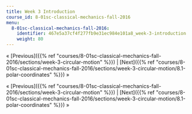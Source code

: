 ```yaml
---
title: Week 3 Introduction
course_id: 8-01sc-classical-mechanics-fall-2016
menu:
  8-01sc-classical-mechanics-fall-2016:
    identifier: 467e5a37cf4f277fb9e31ec984e101a8_week-3-introduction
    weight: 80
---
```

« [Previous]({{% ref "courses/8-01sc-classical-mechanics-fall-2016/sections/week-3-circular-motion" %}}) | [Next]({{% ref "courses/8-01sc-classical-mechanics-fall-2016/sections/week-3-circular-motion/8.1-polar-coordinates" %}}) »

« [Previous]({{% ref "courses/8-01sc-classical-mechanics-fall-2016/sections/week-3-circular-motion" %}}) | [Next]({{% ref "courses/8-01sc-classical-mechanics-fall-2016/sections/week-3-circular-motion/8.1-polar-coordinates" %}}) »